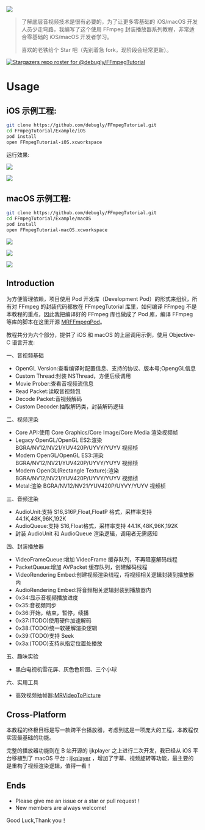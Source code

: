 [![](md/imgs/ffmpeg.png)](https://ffmpeg.org/) 

> 了解底层音视频技术是很有必要的，为了让更多零基础的 iOS/macOS 开发人员少走弯路，我编写了这个使用 FFmpeg 封装播放器系列教程，非常适合零基础的 iOS/macOS 开发者学习。 
> 
> 喜欢的老铁给个 Star 吧（先别着急 fork，现阶段会经常更新）。

[![Stargazers repo roster for @debugly/FFmpegTutorial](https://reporoster.com/stars/debugly/FFmpegTutorial)](https://github.com/debugly/FFmpegTutorial/stargazers)

# Usage

## iOS 示例工程:

```bash
git clone https://github.com/debugly/FFmpegTutorial.git
cd FFmpegTutorial/Example/iOS
pod install
open FFmpegTutorial-iOS.xcworkspace
```

运行效果:

![](md/imgs/ios-snapshot-1.png)

![](md/imgs/ios-snapshot-2.png)

## macOS 示例工程:

```bash
git clone https://github.com/debugly/FFmpegTutorial.git
cd FFmpegTutorial/Example/macOS
pod install
open FFmpegTutorial-macOS.xcworkspace
```

![](md/imgs/macos-snapshot-1.png)

![](md/imgs/macos-snapshot-2.png)

![](md/imgs/macos-snapshot-3.png)

## Introduction

为方便管理依赖，项目使用 Pod 开发库（Development Pod）的形式来组织，所有对 FFmpeg 的封装代码都放在 FFmpegTutorial 库里，如何编译 FFmpeg 不是本教程的重点，因此我把编译好的 FFmpeg 库也做成了 Pod 库，编译 FFmpeg 等库的脚本在这里开源 [MRFFmpegPod](https://github.com/debugly/MRFFToolChainPod)。

教程共分为六个部分，提供了 iOS 和 macOS 的上层调用示例，使用 Objective-C 语言开发:

一、音视频基础

- OpenGL Version:查看编译时配置信息、支持的协议、版本号;OpengGL信息
- Custom Thread:封装 NSThread，方便后续调用
- Movie Prober:查看音视频流信息
- Read Packet:读取音视频包
- Decode Packet:音视频解码
- Custom Decoder:抽取解码类，封装解码逻辑

二、视频渲染

- Core API:使用 Core Graphics/Core Image/Core Media 渲染视频帧
- Legacy OpenGL/OpenGL ES2:渲染 BGRA/NV12/NV21/YUV420P/UYVY/YUYV 视频桢
- Modern OpenGL/OpenGL ES3:渲染 BGRA/NV12/NV21/YUV420P/UYVY/YUYV 视频桢
- Modern OpenGL(Rectangle Texture):渲染 BGRA/NV12/NV21/YUV420P/UYVY/YUYV 视频桢
- Metal:渲染 BGRA/NV12/NV21/YUV420P/UYVY/YUYV 视频桢

三、音频渲染

- AudioUnit:支持 S16,S16P,Float,FloatP 格式，采样率支持 44.1K,48K,96K,192K
- AudioQueue:支持 S16,Float格式，采样率支持 44.1K,48K,96K,192K
- 封装 AudioUnit 和 AudioQueue 渲染逻辑，调用者无需感知

四、封装播放器

- VideoFrameQueue:增加 VideoFrame 缓存队列，不再阻塞解码线程
- PacketQueue:增加 AVPacket 缓存队列，创建解码线程
- VideoRendering Embed:创建视频渲染线程，将视频相关逻辑封装到播放器内
- AudioRendering Embed:将音频相关逻辑封装到播放器内
- 0x34:显示音视频播放进度
- 0x35:音视频同步
- 0x36:开始，结束，暂停，续播
- 0x37:(TODO)使用硬件加速解码
- 0x38:(TODO)统一软硬解渲染逻辑
- 0x39:(TODO)支持 Seek
- 0x3a:(TODO)支持从指定位置处播放

五、趣味实验

- 黑白电视机雪花屏、灰色色阶图、三个小球

六、实用工具

- 高效视频抽帧器:[MRVideoToPicture](https://github.com/debugly/MRVideoToPicture)

## Cross-Platform

本教程的终极目标是写一款跨平台播放器，考虑到这是一项庞大的工程，本教程仅实现最基础的功能。

完整的播放器功能则在 B 站开源的 ijkplayer 之上进行二次开发，我已经从 iOS 平台移植到了 macOS 平台 : [ijkplayer](https://github.com/debugly/ijkplayer) ，增加了字幕、视频旋转等功能，最主要的是重构了视频渲染逻辑，值得一看！

## Ends

- Please give me an issue or a star or pull request！
- New members are always welcome!

Good Luck,Thank you！
